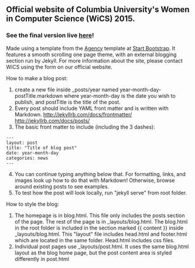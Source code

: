 ## Official website of Columbia University's Women in Computer Science (WiCS) 2015.
### See the final version live [here](http://www.cs.columbia.edu/wics/)!

Made using a template from the [Agency](http://startbootstrap.com/template-overviews/agency/) template at [Start Bootstrap](http://startbootstrap.com/).
It features a smooth scrolling one page theme, with an external blogging section run by Jekyll. For more information about the site, please contact WiCS using the form on our official website.


How to make a blog post:
1. create a new file inside _posts/year named year-month-day-postTitle.markdown where year-month-day is the date you wish to publish, and postTitle is the title of the post.
2. Every post should include YAML front matter and is written with Markdown.
   http://jekyllrb.com/docs/frontmatter/
   http://jekyllrb.com/docs/posts/
3. The basic front matter to include (including the 3 dashes):

```
---
layout: post
title: "Title of blog post"
date: year-month-day
categories: news
---
```

4. You can continue typing anything below that. For formatting, links, and images look up how to do that with Markdown! Otherwise, browse around existing posts to see examples.
5. To test how the post will look locally, run "jekyll serve" from root folder.

How to style the blog:
1. The homepage is in blog.html. This file only includes the posts section of the page. The rest of the page is in _layouts/blog.html. The blog.html in the root folder is included in the section marked {{ content }} inside _layouts/blog.html. This "layout" file includes head.html and footer.html which are located in the same folder. Head.html includes css files.
2. Individual post pages use _layouts/post.html. It uses the same blog.html layout as the blog home page, but the post content area is styled differently in post.html
